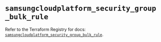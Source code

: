 # `samsungcloudplatform_security_group_bulk_rule`

Refer to the Terraform Registry for docs: [`samsungcloudplatform_security_group_bulk_rule`](https://registry.terraform.io/providers/samsungsdscloud/samsungcloudplatform/3.13.0/docs/resources/security_group_bulk_rule).
